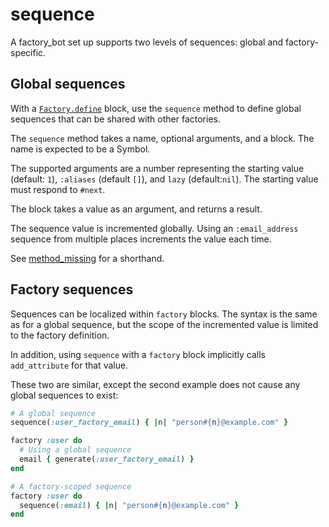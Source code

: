 # sequence

A factory\_bot set up supports two levels of sequences: global and factory-specific.

## Global sequences

With a [`Factory.define`] block, use the `sequence` method to define global
sequences that can be shared with other factories.

[`Factory.define`]: define.html

The `sequence` method takes a name, optional arguments, and a block. The name
is expected to be a Symbol.

The supported arguments are a number representing the starting value (default:
`1`), `:aliases` (default `[]`), and `lazy` (default:`nil`). The starting value must respond to `#next`.

The block takes a value as an argument, and returns a result.

The sequence value is incremented globally. Using an `:email_address` sequence
from multiple places increments the value each time.

See [method_missing](method_missing.html) for a shorthand.

## Factory sequences

Sequences can be localized within `factory` blocks. The syntax is the same as
for a global sequence, but the scope of the incremented value is limited to the
factory definition.

In addition, using `sequence` with a `factory` block implicitly calls
`add_attribute` for that value.

These two are similar, except the second example does not cause any global
sequences to exist:

```ruby
# A global sequence
sequence(:user_factory_email) { |n| "person#{n}@example.com" }

factory :user do
  # Using a global sequence
  email { generate(:user_factory_email) }
end
```

```ruby
# A factory-scoped sequence
factory :user do
  sequence(:email) { |n| "person#{n}@example.com" }
end
```
